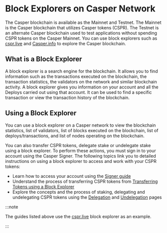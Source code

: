 # Block Explorers on Casper Network

The Casper blockchain is available as the Mainnet and Testnet. The Mainnet is the Casper blockchain that utilizes Casper tokens (CSPR). The Testnet is an alternate Casper blockchain used to test applications without spending CSPR tokens on the Casper Mainnet. You can use block explorers such as [cspr.live](https://cspr.live/) and [Casper.info](https://casper-trench.vercel.app/) to explore the Casper blockchain.

## What is a Block Explorer

A block explorer is a search engine for the blockchain. It allows you to find information such as the transactions executed on the blockchain, the transaction statistics, the validators on the network and similar blockchain activity. A block explorer gives you information on your account and all the Deploys carried out using that account. It can be used to find a specific transaction or view the transaction history of the blockchain. 

##  Using a Block Explorer

You can use a block explorer on a Casper network to view the blockchain statistics, list of validators, list of blocks executed on the blockchain, list of deploys/transactions, and list of nodes operating on the blockchain.

You can also transfer CSPR tokens, delegate stake or undelegate stake using a block explorer. To perform these actions, you must sign in to your account using the Casper Signer. The following topics link you to detailed instructions on using a block explorer to access and work with your CSPR tokens:

- Learn how to access your account using the [Signer guide](https://docs.cspr.community/docs/user-guides/SignerGuide.html)
- Understand the process of transferring CSPR tokens from [Transferring Tokens using a Block Explorer](token-transfer.md)
- Explore the concepts and the process of staking, delegating and undelegating CSPR tokens using the [Delegation](delegate-ui.md) and [Undelegation](undelegate-ui.md) pages

:::note

The guides listed above use the [cspr.live](https://cspr.live/) block explorer as an example.

:::

